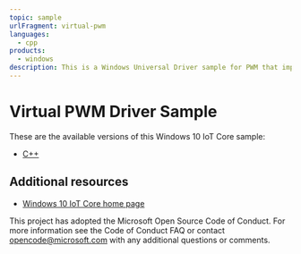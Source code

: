 ```yaml
---
topic: sample
urlFragment: virtual-pwm
languages:
  - cpp
products:
  - windows
description: This is a Windows Universal Driver sample for PWM that implements the PWM DDI.
---
```


# Virtual PWM Driver Sample

These are the available versions of this Windows 10 IoT Core sample:

*	[C++](./VirtualPWM/README.md)

## Additional resources

*	[Windows 10 IoT Core home page](https://developer.microsoft.com/en-us/windows/iot/)

This project has adopted the Microsoft Open Source Code of Conduct. For more information see the Code of Conduct FAQ or contact <opencode@microsoft.com> with any additional questions or comments.

